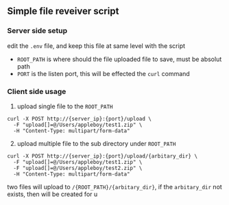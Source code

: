 ## Simple file reveiver script

### Server side setup

edit the `.env` file, and keep this file at same level with the script

* `ROOT_PATH` is where should the file uploaded file to save, must be absolut path
* `PORT` is the listen port, this will be effected the `curl` command

### Client side usage

1. upload single file to the `ROOT_PATH`

```
curl -X POST http://{server_ip}:{port}/upload \
  -F "upload[]=@/Users/appleboy/test1.zip" \
  -H "Content-Type: multipart/form-data"
```

2. upload multiple file to the sub directory under `ROOT_PATH`

```
curl -X POST http://{server_ip}:{port}/upload/{arbitary_dir} \
  -F "upload[]=@/Users/appleboy/test1.zip" \
  -F "upload[]=@/Users/appleboy/test2.zip" \
  -H "Content-Type: multipart/form-data"
```

two files will upload to `/{ROOT_PATH}/{arbitary_dir}`, if the `arbitary_dir` not exists, then will be created for u
